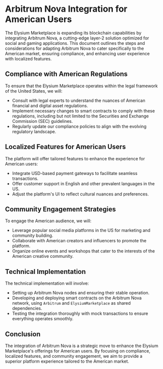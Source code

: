 # Arbitrum Nova Integration for American Users

The Elysium Marketplace is expanding its blockchain capabilities by integrating Arbitrum Nova, a cutting-edge layer-2 solution optimized for social and gaming applications. This document outlines the steps and considerations for adapting Arbitrum Nova to cater specifically to the American market, ensuring compliance, and enhancing user experience with localized features.

## Compliance with American Regulations

To ensure that the Elysium Marketplace operates within the legal framework of the United States, we will:

- Consult with legal experts to understand the nuances of American financial and digital asset regulations.
- Implement necessary changes to smart contracts to comply with these regulations, including but not limited to the Securities and Exchange Commission (SEC) guidelines.
- Regularly update our compliance policies to align with the evolving regulatory landscape.

## Localized Features for American Users

The platform will offer tailored features to enhance the experience for American users:

- Integrate USD-based payment gateways to facilitate seamless transactions.
- Offer customer support in English and other prevalent languages in the US.
- Adjust the platform's UI to reflect cultural nuances and preferences.

## Community Engagement Strategies

To engage the American audience, we will:

- Leverage popular social media platforms in the US for marketing and community building.
- Collaborate with American creators and influencers to promote the platform.
- Organize online events and workshops that cater to the interests of the American creative community.

## Technical Implementation

The technical implementation will involve:

- Setting up Arbitrum Nova nodes and ensuring their stable operation.
- Developing and deploying smart contracts on the Arbitrum Nova network, using `Arbitrum` and `ElysiumMarketplace` as shared dependencies.
- Testing the integration thoroughly with mock transactions to ensure everything operates smoothly.

## Conclusion

The integration of Arbitrum Nova is a strategic move to enhance the Elysium Marketplace's offerings for American users. By focusing on compliance, localized features, and community engagement, we aim to provide a superior platform experience tailored to the American market.